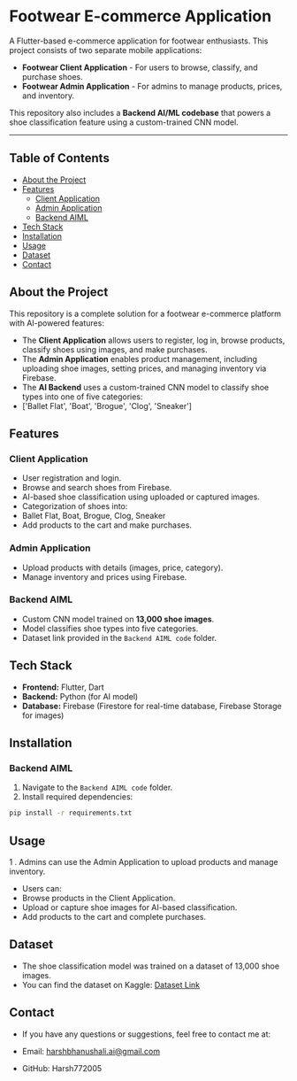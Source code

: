 # **Footwear E-commerce Application**

A Flutter-based e-commerce application for footwear enthusiasts. This project consists of two separate mobile applications:

- **Footwear Client Application** - For users to browse, classify, and purchase shoes.
- **Footwear Admin Application** - For admins to manage products, prices, and inventory.

This repository also includes a **Backend AI/ML codebase** that powers a shoe classification feature using a custom-trained CNN model.

---

## **Table of Contents**
- [About the Project](#about-the-project)
- [Features](#features)
  - [Client Application](#client-application)
  - [Admin Application](#admin-application)
  - [Backend AIML](#backend-aiml)
- [Tech Stack](#tech-stack)
- [Installation](#installation)
- [Usage](#usage)
- [Dataset](#dataset)
- [Contact](#contact)

## **About the Project**

This repository is a complete solution for a footwear e-commerce platform with AI-powered features:

- The **Client Application** allows users to register, log in, browse products, classify shoes using images, and make purchases.
- The **Admin Application** enables product management, including uploading shoe images, setting prices, and managing inventory via Firebase.
- The **AI Backend** uses a custom-trained CNN model to classify shoe types into one of five categories:
- ['Ballet Flat', 'Boat', 'Brogue', 'Clog', 'Sneaker']


## **Features**

### **Client Application**
- User registration and login.
- Browse and search shoes from Firebase.
- AI-based shoe classification using uploaded or captured images.
- Categorization of shoes into:
- Ballet Flat, Boat, Brogue, Clog, Sneaker
- Add products to the cart and make purchases.

### **Admin Application**
- Upload products with details (images, price, category).
- Manage inventory and prices using Firebase.

### **Backend AIML**
- Custom CNN model trained on **13,000 shoe images**.
- Model classifies shoe types into five categories.
- Dataset link provided in the `Backend AIML code` folder.

## **Tech Stack**
- **Frontend:** Flutter, Dart
- **Backend:** Python (for AI model)
- **Database:** Firebase (Firestore for real-time database, Firebase Storage for images)

## **Installation**

### **Backend AIML**
1. Navigate to the `Backend AIML code` folder.
2. Install required dependencies:
 ```bash
 pip install -r requirements.txt
 ```

## **Usage**

1 . Admins can use the Admin Application to upload products and manage inventory.

- Users can:
- Browse products in the Client Application.
- Upload or capture shoe images for AI-based classification.
- Add products to the cart and complete purchases.

## **Dataset**
- The shoe classification model was trained on a dataset of 13,000 shoe images.
- You can find the dataset on Kaggle: [Dataset Link](https://www.kaggle.com/datasets/utkarshsaxenadn/shoes-classification-dataset-13k-images)

## **Contact**
- If you have any questions or suggestions, feel free to contact me at:

- Email: harshbhanushali.ai@gmail.com
- GitHub: Harsh772005
